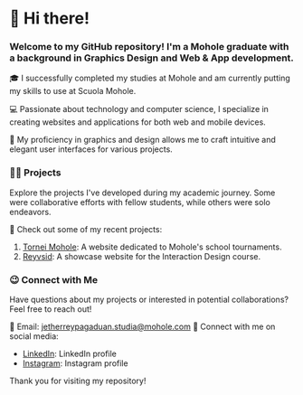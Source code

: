 # 👋 Hi there!
### Welcome to my GitHub repository! I'm a Mohole graduate with a background in **Graphics Design** and **Web & App development**.

🎓 I successfully completed my studies at Mohole and am currently putting my skills to use at Scuola Mohole.

💻 Passionate about technology and computer science, I specialize in creating websites and applications for both web and mobile devices.

🎨 My proficiency in graphics and design allows me to craft intuitive and elegant user interfaces for various projects.

### 🧑‍🚀 Projects
Explore the projects I've developed during my academic journey. Some were collaborative efforts with fellow students, while others were solo endeavors.

🚀 Check out some of my recent projects:

1. [Tornei Mohole](https://github.com/desossiribosio/Tornei-Mohole): A website dedicated to Mohole's school tournaments.
2. [Reyvsid](https://github.com/desossiribosio/reyvsid): A showcase website for the Interaction Design course.

### 😉 Connect with Me
Have questions about my projects or interested in potential collaborations? Feel free to reach out!

📧 Email: jetherreypagaduan.studia@mohole.com
🔗 Connect with me on social media:
- [LinkedIn](https://www.linkedin.com/in/jetherreypagaduan/): LinkedIn profile
- [Instagram](https://www.instagram.com/reypagaduan.works/): Instagram profile

Thank you for visiting my repository!
